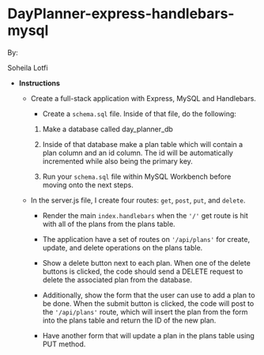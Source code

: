 # DayPlanner-express-handlebars-mysql

By:

Soheila Lotfi

* **Instructions**

  * Create a full-stack application with Express, MySQL and Handlebars.

     * Create a `schema.sql` file. Inside of that file, do the following:

    1. Make a database called day_planner_db

    2. Inside of that database make a plan table which will contain a plan column and an id column. The id will be automatically incremented while also being the primary key.

    3. Run your `schema.sql` file within MySQL Workbench before moving onto the next steps.

  * In the server.js file, I create four routes: `get`, `post`, `put`, and `delete`.

    * Render the main `index.handlebars` when the `'/'` get route is hit with all of the plans from the plans table.

    * The application  have a set of routes on `'/api/plans'` for create, update, and delete operations on the plans table.

    * Show a delete button next to each plan. When one of the delete buttons is clicked, the code should send a DELETE request to  delete the associated plan from the database.

    * Additionally, show the form that the user can use to add a plan to be done.  When the submit button is clicked, the code will post to the `'/api/plans'` route, which will insert the plan from the form into the plans table and return the ID of the new plan.

    * Have another form that will update a plan in the plans table using PUT method.

